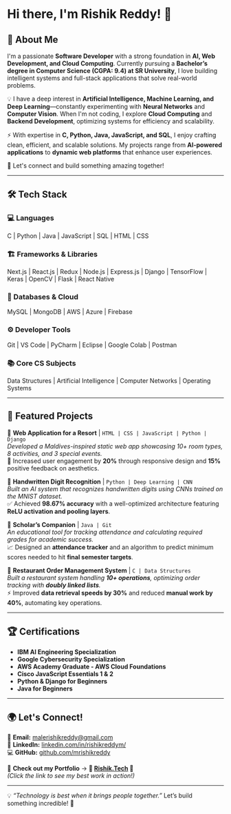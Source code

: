 # Hi there, I'm Rishik Reddy! 👋  


## 🚀 About Me  
I'm a passionate **Software Developer** with a strong foundation in **AI, Web Development, and Cloud Computing**. Currently pursuing a **Bachelor’s degree in Computer Science (CGPA: 9.4) at SR University**, I love building intelligent systems and full-stack applications that solve real-world problems.  

💡 I have a deep interest in **Artificial Intelligence, Machine Learning, and Deep Learning**—constantly experimenting with **Neural Networks** and **Computer Vision**. When I'm not coding, I explore **Cloud Computing** and **Backend Development**, optimizing systems for efficiency and scalability.  

⚡ With expertise in **C, Python, Java, JavaScript, and SQL**, I enjoy crafting clean, efficient, and scalable solutions. My projects range from **AI-powered applications** to **dynamic web platforms** that enhance user experiences.  

💬 Let's connect and build something amazing together!  

---

## 🛠️ Tech Stack  
### 💻 Languages  
C | Python | Java | JavaScript | SQL | HTML | CSS  

### 🏗️ Frameworks & Libraries  
Next.js | React.js | Redux | Node.js | Express.js | Django | TensorFlow | Keras | OpenCV | Flask | React Native

### 💾 Databases & Cloud  
MySQL | MongoDB | AWS | Azure | Firebase

### ⚙️ Developer Tools  
Git | VS Code | PyCharm | Eclipse | Google Colab | Postman

### 📚 Core CS Subjects  
Data Structures | Artificial Intelligence | Computer Networks | Operating Systems  

---

## 🌟 Featured Projects  


🔹 **Web Application for a Resort** | `HTML | CSS | JavaScript | Python | Django`  
*Developed a Maldives-inspired static web app showcasing 10+ room types, 8 activities, and 3 special events.*  
🚀 Increased user engagement by **20%** through responsive design and **15%** positive feedback on aesthetics.  

🔹 **Handwritten Digit Recognition** | `Python | Deep Learning | CNN`  
*Built an AI system that recognizes handwritten digits using CNNs trained on the MNIST dataset.*  
✅ Achieved **98.67% accuracy** with a well-optimized architecture featuring **ReLU activation and pooling layers**.  

🔹 **Scholar’s Companion** | `Java | Git`  
*An educational tool for tracking attendance and calculating required grades for academic success.*  
📈 Designed an **attendance tracker** and an algorithm to predict minimum scores needed to hit **final semester targets**.  

🔹 **Restaurant Order Management System** | `C | Data Structures`  
*Built a restaurant system handling **10+ operations**, optimizing order tracking with **doubly linked lists**.*  
⚡ Improved **data retrieval speeds by 30%** and reduced **manual work by 40%**, automating key operations.  

---

## 🏆 Certifications  
- **IBM AI Engineering Specialization**  
- **Google Cybersecurity Specialization**  
- **AWS Academy Graduate - AWS Cloud Foundations**  
- **Cisco JavaScript Essentials 1 & 2**  
- **Python & Django for Beginners**  
- **Java for Beginners**  

---

## 🌍 Let's Connect!  
📧 **Email:** [malerishikreddy@gmail.com](mailto:malerishikreddy@gmail.com)  
🔗 **LinkedIn:** [linkedin.com/in/rishikreddym/](https://linkedin.com/in/rishikreddym/)  
💻 **GitHub:** [github.com/mrishikreddy](https://github.com/mrishikreddy)  

🚀 **Check out my Portfolio** → **🎨 [Rishik.Tech](https://rishik.tech) 🚀**  
*(Click the link to see my best work in action!)*  

---

💡 _“Technology is best when it brings people together.”_ Let’s build something incredible! 💙  
